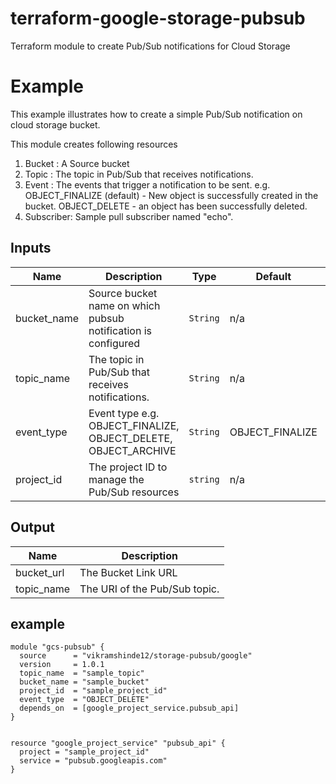 # terraform-google-storage-pubsub
Terraform module to create Pub/Sub notifications for Cloud Storage

# Example
This example illustrates how to create a simple Pub/Sub notification on cloud storage bucket.

This module creates following resources
1. Bucket : A Source bucket
2. Topic : The topic in Pub/Sub that receives notifications.
3. Event : The events that trigger a notification to be sent.
e.g. 
OBJECT_FINALIZE (default) - New object is successfully created in the bucket.
OBJECT_DELETE - an object has been successfully deleted.
4. Subscriber: Sample pull subscriber named "echo".

## Inputs

| Name | Description | Type | Default | Required |
|------|-------------|------|---------|:--------:|
| bucket_name | Source bucket name on which pubsub notification is configured | `String` | n/a | yes|
| topic_name | The topic in Pub/Sub that receives notifications. |  `String` | n/a | yes|
| event_type | Event type e.g. OBJECT_FINALIZE, OBJECT_DELETE, OBJECT_ARCHIVE | `String` | OBJECT_FINALIZE | yes
| project_id | The project ID to manage the Pub/Sub resources | `string` | n/a | yes

## Output
| Name | Description |
|------|-------------|
| bucket_url | The Bucket Link URL |
| topic_name | The URI of the Pub/Sub topic. |

## example
```hcl
module "gcs-pubsub" {
  source      = "vikramshinde12/storage-pubsub/google"
  version     = 1.0.1
  topic_name  = "sample_topic"
  bucket_name = "sample_bucket"
  project_id  = "sample_project_id"
  event_type  = "OBJECT_DELETE"
  depends_on  = [google_project_service.pubsub_api]
}


resource "google_project_service" "pubsub_api" {
  project = "sample_project_id"
  service = "pubsub.googleapis.com"
}
```